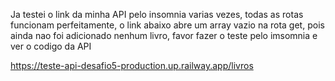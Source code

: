 Ja testei o link da minha API pelo insomnia varias vezes, todas as rotas funcionam perfeitamente, o link abaixo abre um array vazio na rota get, pois ainda nao foi adicionado nenhum livro, favor fazer o teste pelo imsomnia e ver o codigo da API

https://teste-api-desafio5-production.up.railway.app/livros
